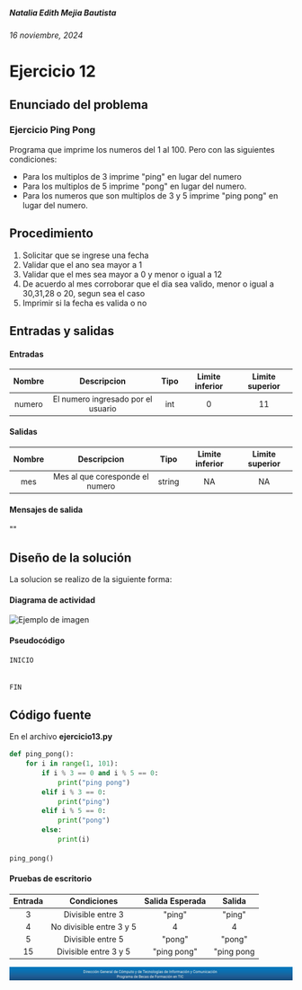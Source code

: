 ##### Natalia Edith Mejia Bautista 
###### 16 noviembre, 2024

# Ejercicio 12

## Enunciado del problema
### Ejercicio Ping Pong
Programa que imprime los numeros del 1 al 100. Pero con las siguientes condiciones:
- Para los multiplos de 3 imprime "ping" en lugar del numero 
- Para los multiplos de 5 imprime "pong" en lugar del numero. 
- Para los numeros que son multiplos de 3 y 5 imprime "ping pong" en lugar del numero.


## Procedimiento 
1. Solicitar que se ingrese una fecha
2. Validar que el ano sea mayor a 1
3. Validar que el mes sea mayor a 0 y menor o igual a 12
4. De acuerdo al mes corroborar que el dia sea valido, menor o igual a 30,31,28 o 20, segun sea el caso
5. Imprimir si la fecha es valida o no


## Entradas y salidas
#### Entradas
| Nombre  | Descripcion  | Tipo | Limite inferior | Limite superior |
|:-------------:|:---------------:| :-------------:|:---------:|:---------:|
| numero | El numero ingresado por el usuario | int | 0 | 11 |

#### Salidas
| Nombre  | Descripcion  | Tipo | Limite inferior | Limite superior |
|:-------------:|:---------------:| :-------------:|:---------:|:---------:|
| mes | Mes al que coresponde el numero | string | NA | NA |

#### Mensajes de salida
""

## Diseño de la solución 
La solucion se realizo de la siguiente forma:

#### Diagrama de actividad
![Ejemplo de imagen](https://ejemplo.com/imagen.png)


#### Pseudocódigo
```plaintext
INICIO


FIN
```

## Código fuente
En el archivo **ejercicio13.py**
```python
def ping_pong():
    for i in range(1, 101):
        if i % 3 == 0 and i % 5 == 0:
            print("ping pong")
        elif i % 3 == 0:
            print("ping")
        elif i % 5 == 0:
            print("pong")
        else:
            print(i)

ping_pong()
```

#### Pruebas de escritorio
| Entrada | Condiciones | Salida Esperada | Salida |
|:-------------:|:---------------:| :-------------:|:---------:|
| 3 | Divisible entre 3 | "ping" | "ping" |
|4 | No divisible entre 3 y 5 | 4 | 4 |
| 5 | Divisible entre 5 | "pong" | "pong" |
| 15 | Divisible entre 3 y 5 | "ping pong" | "ping pong

![footerDGTIC](/Imagenes/footerDGTIC.png)